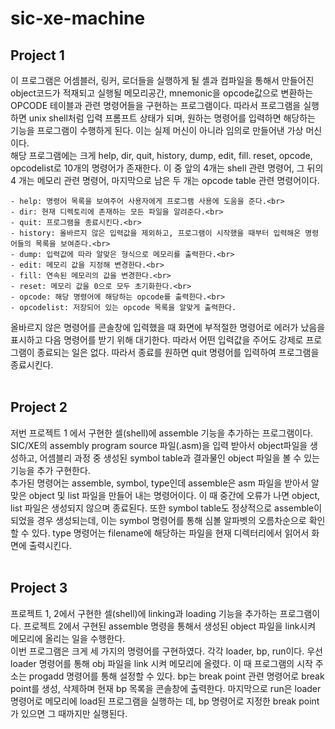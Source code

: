 # sic-xe-machine

## Project 1
이 프로그램은 어셈블러, 링커, 로더들을 실행하게 될 셸과 컴파일을 통해서 만들어진 object코드가 적재되고 실행될 메모리공간, mnemonic을 opcode값으로 변환하는 OPCODE 테이블과 관련 명령어들을 구현하는 프로그램이다. 따라서 프로그램을 실행하면 unix shell처럼 입력 프롬프트 상태가 되며, 원하는 명령어를 입력하면 해당하는 기능을 프로그램이 수행하게 된다. 이는 실제 머신이 아니라 임의로 만들어낸 가상 머신이다.
<br>해당 프로그램에는 크게 help, dir, quit, history, dump, edit, fill. reset, opcode, opcodelist로 10개의 명령어가 존재한다. 이 중 앞의 4개는 shell 관련 명령어, 그 뒤의 4 개는 메모리 관련 명령어, 마지막으로 남은 두 개는 opcode table 관련 명령어이다.

	- help: 명령어 목록을 보여주어 사용자에게 프로그램 사용에 도움을 준다.<br>
	- dir: 현재 디렉토리에 존재하는 모든 파일을 알려준다.<br>
	- quit: 프로그램을 종료시킨다.<br>
	- history: 올바르지 않은 입력값을 제외하고, 프로그램이 시작했을 때부터 입력해온 명령어들의 목록을 보여준다.<br>
	- dump: 입력값에 따라 알맞은 형식으로 메모리를 출력한다.<br>
	- edit: 메모리 값을 지정해 변경한다.<br>
	- fill: 연속된 메모리의 값을 변경한다.<br>
	- reset: 메모리 값을 0으로 모두 초기화한다.<br>
	- opcode: 해당 명령어에 해당하는 opcode를 출력한다.<br>
	- opcodelist: 저장되어 있는 opcode 목록을 알맞게 출력한다.

올바르지 않은 명령어를 콘솔창에 입력했을 때 화면에 부적절한 명령어로 에러가 났음을 표시하고 다음 명령어를 받기 위해 대기한다. 따라서 어떤 입력값을 주어도 강제로 프로그램이 종료되는 일은 없다. 따라서 종료를 원하면 quit 명령어를 입력하여 프로그램을 종료시킨다. 
<br>
</br>
## Project 2
저번 프로젝트 1 에서 구현한 셀(shell)에 assemble 기능을 추가하는 프로그램이다. SIC/XE의 assembly program source 파일(.asm)을 입력 받아서 object파일을 생성하고, 어셈블리 과정 중 생성된 symbol table과 결과물인 object 파일을 볼 수 있는 기능을 추가 구현한다.
<br>추가된 명령어는 assemble, symbol, type인데 assemble은 asm 파일을 받아서 알맞은 object 및 list 파일을 만들어 내는 명령어이다. 이 때 중간에 오류가 나면 object, list 파일은 생성되지 않으며 종료된다. 또한 symbol table도 정상적으로 assemble이 되었을 경우 생성되는데, 이는 symbol 명령어를 통해 심볼 알파벳의 오름차순으로 확인할 수 있다. type 명령어는 filename에 해당하는 파일을 현재 디렉터리에서 읽어서 화면에 출력시킨다.
<br>
</br>
## Project 3
프로젝트 1, 2에서 구현한 셀(shell)에 linking과 loading 기능을 추가하는 프로그램이다. 프로젝트 2에서 구현된 assemble 명령을 통해서 생성된 object 파일을 link시켜 메모리에 올리는 일을 수행한다.
<br>이번 프로그램은 크게 세 가지의 명령어를 구현하였다. 각각 loader, bp, run이다. 우선 loader 명령어를 통해 obj 파일을 link 시켜 메모리에 올렸다. 이 때 프로그램의 시작 주소는 progadd 명령어를 통해 설정할 수 있다. bp는 break point 관련 명령어로 break point를 생성, 삭제하며 현재 bp 목록을 콘솔창에 출력한다. 마지막으로 run은 loader 명령어로 메모리에 load된 프로그램을 실행하는 데, bp 명령어로 지정한 break point가 있으면 그 때까지만 실행된다.
